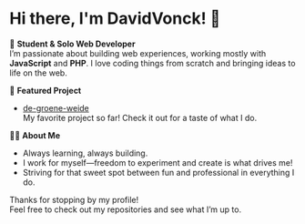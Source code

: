 # Hi there, I'm DavidVonck! 👋

🌱 **Student & Solo Web Developer**  
I’m passionate about building web experiences, working mostly with **JavaScript** and **PHP**. I love coding things from scratch and bringing ideas to life on the web.

🚀 **Featured Project**
- [de-groene-weide](https://github.com/DavidVonck/de-groene-weide)  
  My favorite project so far! Check it out for a taste of what I do.

👨‍💻 **About Me**
- Always learning, always building.
- I work for myself—freedom to experiment and create is what drives me!
- Striving for that sweet spot between fun and professional in everything I do.

Thanks for stopping by my profile!  
Feel free to check out my repositories and see what I’m up to.
